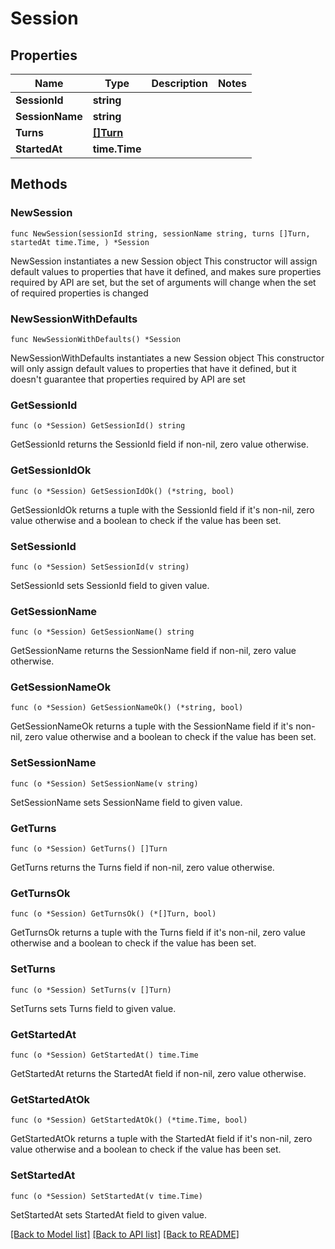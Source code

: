 # Session

## Properties

Name | Type | Description | Notes
------------ | ------------- | ------------- | -------------
**SessionId** | **string** |  | 
**SessionName** | **string** |  | 
**Turns** | [**[]Turn**](Turn.md) |  | 
**StartedAt** | **time.Time** |  | 

## Methods

### NewSession

`func NewSession(sessionId string, sessionName string, turns []Turn, startedAt time.Time, ) *Session`

NewSession instantiates a new Session object
This constructor will assign default values to properties that have it defined,
and makes sure properties required by API are set, but the set of arguments
will change when the set of required properties is changed

### NewSessionWithDefaults

`func NewSessionWithDefaults() *Session`

NewSessionWithDefaults instantiates a new Session object
This constructor will only assign default values to properties that have it defined,
but it doesn't guarantee that properties required by API are set

### GetSessionId

`func (o *Session) GetSessionId() string`

GetSessionId returns the SessionId field if non-nil, zero value otherwise.

### GetSessionIdOk

`func (o *Session) GetSessionIdOk() (*string, bool)`

GetSessionIdOk returns a tuple with the SessionId field if it's non-nil, zero value otherwise
and a boolean to check if the value has been set.

### SetSessionId

`func (o *Session) SetSessionId(v string)`

SetSessionId sets SessionId field to given value.


### GetSessionName

`func (o *Session) GetSessionName() string`

GetSessionName returns the SessionName field if non-nil, zero value otherwise.

### GetSessionNameOk

`func (o *Session) GetSessionNameOk() (*string, bool)`

GetSessionNameOk returns a tuple with the SessionName field if it's non-nil, zero value otherwise
and a boolean to check if the value has been set.

### SetSessionName

`func (o *Session) SetSessionName(v string)`

SetSessionName sets SessionName field to given value.


### GetTurns

`func (o *Session) GetTurns() []Turn`

GetTurns returns the Turns field if non-nil, zero value otherwise.

### GetTurnsOk

`func (o *Session) GetTurnsOk() (*[]Turn, bool)`

GetTurnsOk returns a tuple with the Turns field if it's non-nil, zero value otherwise
and a boolean to check if the value has been set.

### SetTurns

`func (o *Session) SetTurns(v []Turn)`

SetTurns sets Turns field to given value.


### GetStartedAt

`func (o *Session) GetStartedAt() time.Time`

GetStartedAt returns the StartedAt field if non-nil, zero value otherwise.

### GetStartedAtOk

`func (o *Session) GetStartedAtOk() (*time.Time, bool)`

GetStartedAtOk returns a tuple with the StartedAt field if it's non-nil, zero value otherwise
and a boolean to check if the value has been set.

### SetStartedAt

`func (o *Session) SetStartedAt(v time.Time)`

SetStartedAt sets StartedAt field to given value.



[[Back to Model list]](../README.md#documentation-for-models) [[Back to API list]](../README.md#documentation-for-api-endpoints) [[Back to README]](../README.md)



